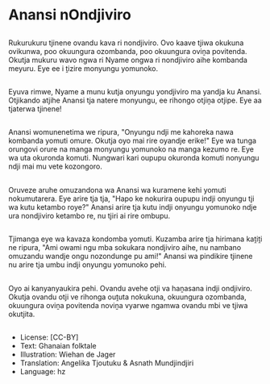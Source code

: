 # Anansi nOndjiviro

##
Rukurukuru tjinene ovandu kava ri nondjiviro. Ovo kaave tjiwa okukuna ovikunwa, poo okuungura ozombanda, poo okuungura oviṋa povitenda. Okutja mukuru wavo ngwa ri Nyame ongwa ri nondjiviro aihe kombanda meyuru. Eye ee i ṱizire monyungu yomunoko.

##
Eyuva rimwe, Nyame a munu kutja onyungu yondjiviro ma yandja ku Anansi. Otjikando atjihe Anansi tja natere monyungu, ee rihongo otjiṋa otjipe. Eye aa tjaterwa tjinene!

##
Anansi womunenetima we ripura, "Onyungu ndji me kahoreka nawa kombanda yomuti omure. Okutja oyo mai rire oyandje erike!" Eye wa tunga orungovi orure na manga monyungu yomunoko na manga kezumo re. Eye wa uta okuronda komuti. Nungwari kari oupupu okuronda komuti nonyungu ndji mai mu vete kozongoro.

##
Oruveze aruhe omuzandona wa Anansi wa kuramene kehi yomuti nokumutarera. Eye arire tja tja, "Hapo ke nokurira oupupu indji onyungu tji wa kutu ketambo roye?" Anansi arire tja kutu indji onyungu yomunoko ndje ura nondjiviro ketambo re, nu tjiri ai rire ombupu.

##
Tjimanga eye wa kavaza kondomba yomuti. Kuzamba arire tja hirimana kaṱiṱi ne ripura, "Ami owami ngu mba sokukara nondjiviro aihe, nu nambano omuzandu wandje ongu nozondunge pu ami!" Anansi wa pindikire tjinene nu arire tja umbu indji onyungu yomunoko pehi.

##
Oyo ai kanyanyaukira pehi. Ovandu avehe otji va haṋasana indji ondjiviro. Okutja ovandu otji ve rihonga ouṱuta nokukuna, okuungura ozombanda, okuungura oviṋa povitenda noviṋa vyarwe ngamwa ovandu mbi ve tjiwa okutjita.

##
* License: [CC-BY]
* Text: Ghanaian folktale
* Illustration: Wiehan de Jager
* Translation: Angelika Tjoutuku & Asnath Mundjindjiri
* Language: hz
